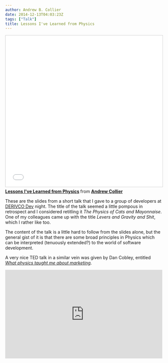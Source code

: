 ```yaml
---
author: Andrew B. Collier
date: 2014-12-13T04:03:23Z
tags: ["Talk"]
title: Lessons I've Learned from Physics
---
```


<!--more-->

<iframe src="//www.slideshare.net/slideshow/embed_code/key/fS3YAp43ihxMa3" width="595" height="485" frameborder="0" marginwidth="0" marginheight="0" scrolling="no" style="border:1px solid #CCC; border-width:1px; margin-bottom:5px; max-width: 100%;" allowfullscreen> </iframe> <div style="margin-bottom:5px"> <strong> <a href="//www.slideshare.net/andrewbcollier/lessons-fromphysics" title="Lessons I've Learned from Physics" target="_blank">Lessons I've Learned from Physics</a> </strong> from <strong><a target="_blank" href="https://www.slideshare.net/andrewbcollier">Andrew Collier</a></strong> </div>

These are the slides from a short talk that I gave to a group of developers at [DERIVCO Dev](http://www.derivcodev.com/) night. The title of the talk seemed a little pompous in retrospect and I considered retitling it _The Physics of Cats and Mayonnaise_. One of my colleagues came up with the title _Levers and Gravity and Shit_, which I rather like too.

The content of the talk is a little hard to follow from the slides alone, but the general gist of it is that there are some broad principles in Physics which can be interpreted (tenuously extended?) to the world of software development.

A very nice TED talk in a similar vein was given by Dan Cobley, entitled [_What physics taught me about marketing_](https://www.ted.com/talks/dan_cobley_what_physics_taught_me_about_marketing?language=en).

<div style="max-width:640"><div style="position:relative;height:0;padding-bottom:56.25%"><iframe src="https://embed.ted.com/talks/dan_cobley_what_physics_taught_me_about_marketing" width="640" height="360" style="position:absolute;left:0;top:0;width:100%;height:100%" frameborder="0" scrolling="no" allowfullscreen></iframe></div></div>
